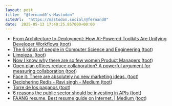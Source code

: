 ```yaml
---
layout: post
title:  "@fernand0's Mastodon"
siteUrl:  "https://mastodon.social/@fernand0"
date:  2025-05-13 17:40:25.857000+00:00
---
```

*  [From Architecture to Deployment: How AI-Powered Toolkits Are Unifying Developer Workflows ](https://www.infoq.com/news/2025/05/ai-toolkit-unify-workflows) ([toot](https://mastodon.social/@fernand0/114501748382466847))
*  [The 6 kinds of people in Computer Science and Engineering ](https://medium.com/@joelvzach/the-6-kinds-of-people-in-computer-science-and-engineering-4e6dae122ec) ([toot](https://mastodon.social/@fernand0/114501368353715278))
*  [Limpieza  ](https://avecesunafoto.wordpress.com/2025/05/13/limpieza-3) ([toot](https://mastodon.social/@fernand0/114501357280321116))
*  [Now I know why there are so few women Product Managers ](https://medium.com/@camilaferreirame/now-i-know-why-there-are-so-few-women-product-managers-f93857acaba) ([toot](https://mastodon.social/@fernand0/114501165474543456))
*  [Open plan offices reduce collaboration? A powerful argument for measuring collaboration ](https://medium.com/@benproctor-co-uk/open-plan-offices-reduce-collaboration-69c4b0af5b) ([toot](https://mastodon.social/@fernand0/114500937683612227))
*  [Face it: There are absolutely no new marketing ideas. ](https://medium.com/@kiraIeigh/face-it-there-are-absolutely-no-new-marketing-ideas-65ce757aa16) ([toot](https://mastodon.social/@fernand0/114500799520686023))
*  [Deciphering Redis - Ravi singh - Medium ](https://medium.com/@raviksingh253/deciphering-redis-ea14e78cdb1) ([toot](https://mastodon.social/@fernand0/114500600639381716))
*  [Torre de los paganos ](https://www.flickr.com/photos/fernand0/54478450267) ([toot](https://mastodon.social/@fernand0/114500592990256125))
*  [6 reasons the public sector should be investing in APIs ](https://medium.com/digital-leaders-uk/6-reasons-the-public-sector-should-be-investing-in-apis-30abc10c84d) ([toot](https://mastodon.social/@fernand0/114500350674256812))
*  [FAANG resume. Best resume guide on Internet. \| Medium ](https://zriyansh.medium.com/stop-ruining-your-r%C3%A9sum%C3%A9-c8ca15de5a9) ([toot](https://mastodon.social/@fernand0/114499951866359294))
